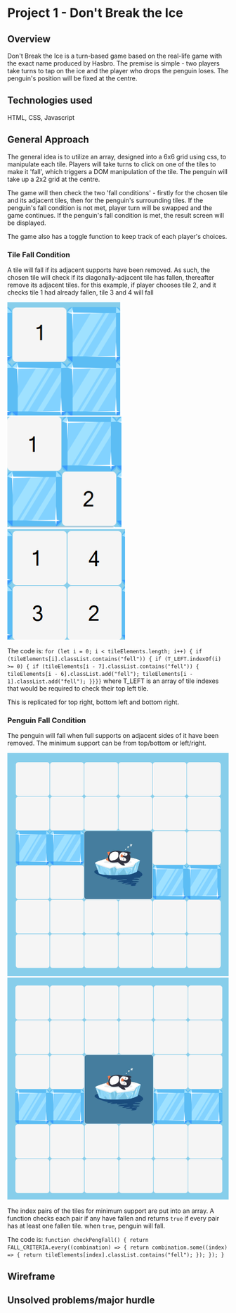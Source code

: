 # Project 1 - Don't Break the Ice

## Overview

Don't Break the Ice is a turn-based game based on the real-life game with the exact name produced by Hasbro. The premise is simple - two players take turns to tap on the ice and the player who drops the penguin loses. The penguin's position will be fixed at the centre.

<!-- However, this game would not replicate the element of physics that would apply in the real-life game (friction between tiles, force of player taps, etc.) -->

## Technologies used

<p>HTML, CSS, Javascript</p>

## General Approach

The general idea is to utilize an array, designed into a 6x6 grid using css, to manipulate each tile. Players will take turns to click on one of the tiles to make it 'fall', which triggers a DOM manipulation of the tile. The penguin will take up a 2x2 grid at the centre.

The game will then check the two 'fall conditions' - firstly for the chosen tile and its adjacent tiles, then for the penguin's surrounding tiles. If the penguin's fall condition is not met, player turn will be swapped and the game continues. If the penguin's fall condition is met, the result screen will be displayed.

The game also has a toggle function to keep track of each player's choices.

### Tile Fall Condition

A tile will fall if its adjacent supports have been removed. As such, the chosen tile will check if its diagonally-adjacent tile has fallen, thereafter remove its adjacent tiles. for this example, if player chooses tile 2, and it checks tile 1 had already fallen, tile 3 and 4 will fall

![tile1](.\tile1.png) ![tile2](.\tile2.png) ![tile3](.\tile3.png)

The code is:
`for (let i = 0; i < tileElements.length; i++) {
        if (tileElements[i].classList.contains("fell")) {
        if (T_LEFT.indexOf(i) >= 0) {
            if (tileElements[i - 7].classList.contains("fell")) {
            tileElements[i - 6].classList.add("fell");
            tileElements[i - 1].classList.add("fell");
            }}}}`
where T_LEFT is an array of tile indexes that would be required to check their top left tile.

This is replicated for top right, bottom left and bottom right.

### Penguin Fall Condition

The penguin will fall when full supports on adjacent sides of it have been removed. The minimum support can be from top/bottom or left/right.

![peng1](.\peng.png) ![peng2](.\peng2.png)

The index pairs of the tiles for minimum support are put into an array. A function checks each pair if any have fallen and returns `true` if every pair has at least one fallen tile. when `true`, penguin will fall.

The code is:
`function checkPengFall() {
  return FALL_CRITERIA.every((combination) => {
    return combination.some((index) => {
      return tileElements[index].classList.contains("fell");
    });
  });
}`

## Wireframe

## Unsolved problems/major hurdle
